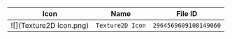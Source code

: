 | Icon | Name | File ID |
| ---  | ---  | ---     |
| ![](Texture2D Icon.png) | `Texture2D Icon` | `2964569609108149060` |
